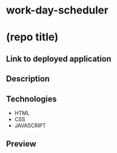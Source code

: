 # work-day-scheduler

# (repo title)

## **Link to deployed application**


## **Description**  


## **Technologies**
- HTML
- CSS
- JAVASCRIPT

## **Preview**
   